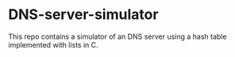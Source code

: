 # DNS-server-simulator
This repo contains a simulator of an DNS server using a hash table implemented with lists in C.
